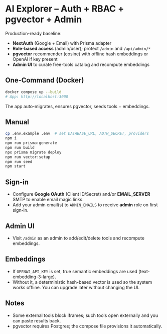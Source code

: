 # AI Explorer – Auth + RBAC + pgvector + Admin

Production-ready baseline:
- **NextAuth** (Google + Email) with Prisma adapter
- **Role-based access** (admin/user); protect `/admin` and `/api/admin/*`
- **pgvector** recommender (cosine) with offline hash embeddings or OpenAI if key present
- **Admin UI** to curate free-tools catalog and recompute embeddings

## One-Command (Docker)
```bash
docker compose up --build
# App: http://localhost:3000
```
The app auto-migrates, ensures pgvector, seeds tools + embeddings.

## Manual
```bash
cp .env.example .env  # set DATABASE_URL, AUTH_SECRET, providers
npm i
npm run prisma:generate
npm run build
npx prisma migrate deploy
npm run vector:setup
npm run seed
npm start
```

## Sign-in
- Configure **Google OAuth** (Client ID/Secret) and/or **EMAIL_SERVER** SMTP to enable email magic links.
- Add your admin email(s) to `ADMIN_EMAILS` to receive **admin** role on first sign-in.

## Admin UI
- Visit `/admin` as an admin to add/edit/delete tools and recompute embeddings.

## Embeddings
- If `OPENAI_API_KEY` is set, true semantic embeddings are used (text-embedding-3-large).
- Without it, a deterministic hash-based vector is used so the system works offline. You can upgrade later without changing the UI.

## Notes
- Some external tools block iframes; such tools open externally and you can paste results back.
- pgvector requires Postgres; the compose file provisions it automatically.
